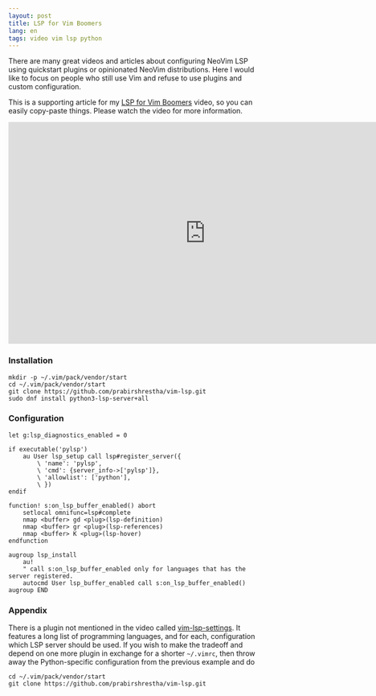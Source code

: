 ```yaml
---
layout: post
title: LSP for Vim Boomers
lang: en
tags: video vim lsp python
---
```


There are many great videos and articles about configuring NeoVim LSP
using quickstart plugins or opinionated NeoVim distributions. Here I
would like to focus on people who still use Vim and refuse to use
plugins and custom configuration.

This is a supporting article for my [LSP for Vim Boomers][video]
video, so you can easily copy-paste things. Please watch the video for more information.

<div class="text-center img-row row">
<iframe width="784" height="441" src="https://www.youtube.com/embed/-aIPEOxUCUY?si=qvz4LF3C0s9tWx82" title="YouTube video player" frameborder="0" allow="accelerometer; autoplay; clipboard-write; encrypted-media; gyroscope; picture-in-picture; web-share" referrerpolicy="strict-origin-when-cross-origin" allowfullscreen></iframe>
</div>



### Installation

```
mkdir -p ~/.vim/pack/vendor/start
cd ~/.vim/pack/vendor/start
git clone https://github.com/prabirshrestha/vim-lsp.git
sudo dnf install python3-lsp-server+all
```

### Configuration

```vim
let g:lsp_diagnostics_enabled = 0

if executable('pylsp')
    au User lsp_setup call lsp#register_server({
        \ 'name': 'pylsp',
        \ 'cmd': {server_info->['pylsp']},
        \ 'allowlist': ['python'],
        \ })
endif

function! s:on_lsp_buffer_enabled() abort
    setlocal omnifunc=lsp#complete
    nmap <buffer> gd <plug>(lsp-definition)
    nmap <buffer> gr <plug>(lsp-references)
    nmap <buffer> K <plug>(lsp-hover)
endfunction

augroup lsp_install
    au!
    " call s:on_lsp_buffer_enabled only for languages that has the server registered.
    autocmd User lsp_buffer_enabled call s:on_lsp_buffer_enabled()
augroup END
```

### Appendix

There is a plugin not mentioned in the video called
[vim-lsp-settings][vim-lsp-settings]. It features a long list of
programming languages, and for each, configuration which LSP
server should be used. If you wish to make the tradeoff and
depend on one more plugin in exchange for a shorter `~/.vimrc`, then
throw away the Python-specific configuration from the previous example
and do

```
cd ~/.vim/pack/vendor/start
git clone https://github.com/prabirshrestha/vim-lsp.git
```


[video]: https://www.youtube.com/watch?v=-aIPEOxUCUY
[vim-lsp-settings]: https://github.com/mattn/vim-lsp-settings
